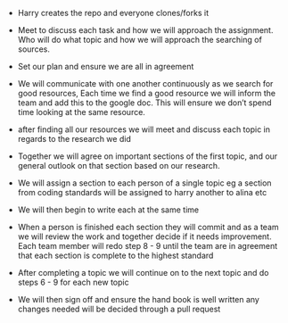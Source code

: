 * Harry creates the repo and everyone clones/forks it

* Meet to discuss each task and how we will approach the assignment. Who will do what topic and how we will approach the searching of sources.

* Set our plan and ensure we are all in agreement

* We will communicate with one another continuously as we search for good resources, Each time we find a good resource we will inform the team and add this to the google doc. This will ensure we don’t spend time looking at the same resource.

* after finding all our  resources we will meet and discuss each topic in regards to the research we did

* Together we will agree on important sections of the first topic, and our general outlook on that section based on our research.

* We will assign a section to each person of a single topic eg a section from coding standards will be assigned to harry another to alina etc

 * We will then begin to write each  at the same time 

* When a person is finished each section they will commit and as a team we will review the work and together decide if it needs improvement. Each team member will redo step 8 - 9 until the team are in agreement that each section is complete to the highest standard

* After completing a topic we will continue on to the next topic and do steps 6 - 9 for each new topic

* We will then sign off and ensure the hand book is well written any changes needed will be decided through a pull request
